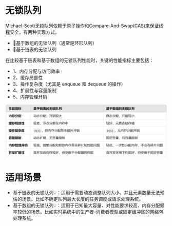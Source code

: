 # 无锁队列
Michael-Scott无锁队列依赖于原子操作和Compare-And-Swap(CAS)来保证线程安全，有两种实现方式，

- 🚀基于数组的无锁队列（通常是环形队列）
- 🚀基于链表的无锁队列

在比较基于链表和基于数组的无锁队列性能时，关键的性能指标主要包括：
 - 1、内存分配与访问效率
 - 2、缓存局部性
 - 3、操作复杂度（尤其是 enqueue 和 dequeue 的操作）
 - 4、扩展性与容量限制
 - 5、内存管理开销

![list_array_compare](./assets/list_array_compare.png)

# 适用场景
 - 基于链表的无锁队列💡：适用于需要动态调整队列大小、并且元素数量无法预估的场景。比如不确定队列最大长度的任务调度或请求处理系统。
 - 基于数组的无锁队列💡：适用于已知最大容量、对性能要求较高、内存分配频率较低的场景。比如实时系统中的生产者-消费者模型或固定缓冲区的网络包处理系统。
